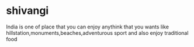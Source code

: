 # shivangi
India is one of place that you can enjoy anythink that you wants like hillstation,monuments,beaches,adventurous sport and also enjoy traditional food
